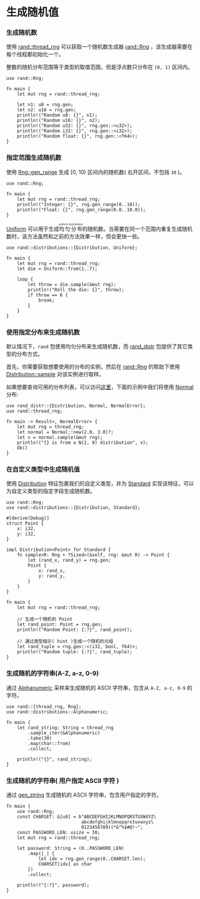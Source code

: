 # 生成随机值

### 生成随机数

使用 [rand::thread_rng](https://docs.rs/rand/*/rand/fn.thread_rng.html) 可以获取一个随机数生成器 [rand::Rng](https://docs.rs/rand/0.8.5/rand/trait.Rng.html) ，该生成器需要在每个线程都初始化一个。

整数的随机分布范围等于类型的取值范围，但是浮点数只分布在 `[0, 1)` 区间内。

```rust,editable
use rand::Rng;

fn main {
    let mut rng = rand::thread_rng;

    let n1: u8 = rng.gen;
    let n2: u16 = rng.gen;
    println!("Random u8: {}", n1);
    println!("Random u16: {}", n2);
    println!("Random u32: {}", rng.gen::<u32>);
    println!("Random i32: {}", rng.gen::<i32>);
    println!("Random float: {}", rng.gen::<f64>);
}
```

### 指定范围生成随机数

使用 [Rng::gen_range](https://rust-lang-nursery.github.io/rust-cookbook/algorithms/randomness.html) 生成 [0, 10) 区间内的随机数( 右开区间，不包括 `10` )。
```rust,editable
use rand::Rng;

fn main {
    let mut rng = rand::thread_rng;
    println!("Integer: {}", rng.gen_range(0..10));
    println!("Float: {}", rng.gen_range(0.0..10.0));
}
```

[Uniform](https://docs.rs/rand/*/rand/distributions/uniform/struct.Uniform.html) 可以用于生成<ruby>均匀分布<rt>uniform distribution</rt></ruby>的随机数。当需要在同一个范围内重复生成随机数时，该方法虽然和之前的方法效果一样，但会更快一些。

```rust,editable
use rand::distributions::{Distribution, Uniform};

fn main {
    let mut rng = rand::thread_rng;
    let die = Uniform::from(1..7);

    loop {
        let throw = die.sample(&mut rng);
        println!("Roll the die: {}", throw);
        if throw == 6 {
            break;
        }
    }
}
```

### 使用指定分布来生成随机数

默认情况下，`rand` 包使用均匀分布来生成随机数，而 [rand_distr](https://docs.rs/rand_distr/*/rand_distr/index.html) 包提供了其它类型的分布方式。

首先，你需要获取想要使用的分布的实例，然后在 [rand::Rng](https://docs.rs/rand/*/rand/trait.Rng.html) 的帮助下使用 [Distribution::sample](https://docs.rs/rand/*/rand/distributions/trait.Distribution.html#tymethod.sample) 对该实例进行取样。

如果想要查询可用的分布列表，可以访问[这里](https://docs.rs/rand_distr/*/rand_distr/index.html)，下面的示例中我们将使用 [Normal](https://docs.rs/rand_distr/0.4.3/rand_distr/struct.Normal.html) 分布:
```rust,editable
use rand_distr::{Distribution, Normal, NormalError};
use rand::thread_rng;

fn main -> Result<, NormalError> {
    let mut rng = thread_rng;
    let normal = Normal::new(2.0, 3.0)?;
    let v = normal.sample(&mut rng);
    println!("{} is from a N(2, 9) distribution", v);
    Ok()
}
```

### 在自定义类型中生成随机值


使用 [Distribution](https://docs.rs/rand/*/rand/distributions/trait.Distribution.html) 特征包裹我们的自定义类型，并为 [Standard](https://docs.rs/rand/*/rand/distributions/struct.Standard.html) 实现该特征，可以为自定义类型的指定字段生成随机数。


```rust,editable
use rand::Rng;
use rand::distributions::{Distribution, Standard};

#[derive(Debug)]
struct Point {
    x: i32,
    y: i32,
}

impl Distribution<Point> for Standard {
    fn sample<R: Rng + ?Sized>(&self, rng: &mut R) -> Point {
        let (rand_x, rand_y) = rng.gen;
        Point {
            x: rand_x,
            y: rand_y,
        }
    }
}

fn main {
    let mut rng = rand::thread_rng;

    // 生成一个随机的 Point
    let rand_point: Point = rng.gen;
    println!("Random Point: {:?}", rand_point);

    // 通过类型暗示( hint )生成一个随机的元组
    let rand_tuple = rng.gen::<(i32, bool, f64)>;
    println!("Random tuple: {:?}", rand_tuple);
}
```

### 生成随机的字符串(A-Z, a-z, 0-9)
通过 [Alphanumeric](https://docs.rs/rand/0.8.5/rand/distributions/struct.Alphanumeric.html) 采样来生成随机的 ASCII 字符串，包含从 `A-Z, a-z, 0-9` 的字符。

```rust,editble
use rand::{thread_rng, Rng};
use rand::distributions::Alphanumeric;

fn main {
    let rand_string: String = thread_rng
        .sample_iter(&Alphanumeric)
        .take(30)
        .map(char::from)
        .collect;

    println!("{}", rand_string);
}
```

### 生成随机的字符串( 用户指定 ASCII 字符 )
通过 [gen_string](https://docs.rs/rand/0.8.5/rand/trait.Rng.html#method.gen_range) 生成随机的 ASCII 字符串，包含用户指定的字符。

```rust,editable
fn main {
    use rand::Rng;
    const CHARSET: &[u8] = b"ABCDEFGHIJKLMNOPQRSTUVWXYZ\
                            abcdefghijklmnopqrstuvwxyz\
                            0123456789)(*&^%$#@!~";
    const PASSWORD_LEN: usize = 30;
    let mut rng = rand::thread_rng;

    let password: String = (0..PASSWORD_LEN)
        .map(|_| {
            let idx = rng.gen_range(0..CHARSET.len);
            CHARSET[idx] as char
        })
        .collect;

    println!("{:?}", password);
}
```
